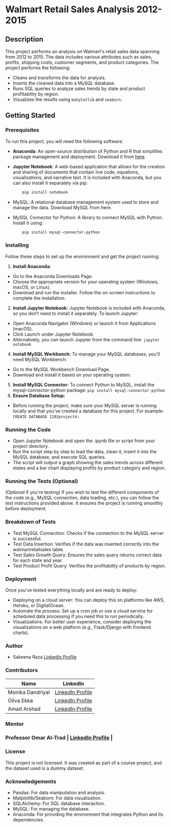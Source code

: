 # Walmart Retail Sales Analysis 2012-2015


## Description
This project performs an analysis on Walmart's retail sales data spanning from 2012 to 2015. The data includes various attributes such as sales, profits, shipping costs, customer segments, and product categories. The project performs the following:
- Cleans and transforms the data for analysis.
- Inserts the cleaned data into a MySQL database.
- Runs SQL queries to analyze sales trends by state and product profitability by region.
- Visualizes the results using `matplotlib` and `seaborn`.

## Getting Started

### Prerequisites
To run this project, you will need the following software:

- **Anaconda**: An open-source distribution of Python and R that simplifies package management and deployment. Download it from [here](https://www.anaconda.com/products/individual).
  
- **Jupyter Notebook**: A web-based application that allows for the creation and sharing of documents that contain live code, equations, visualizations, and narrative text.     It is included with Anaconda, but you can also install it separately via pip:
    ```bash
        pip install notebook
    ```
-  MySQL: A relational database management system used to store and manage the data. Download MySQL from here.
-  MySQL Connector for Python: A library to connect MySQL with Python. Install it using:
    ```bash
        pip install mysql-connector-python
    ```

### Installing
  Follow these steps to set up the environment and get the project running:

  1. **Install Anaconda:**
  -    Go to the Anaconda Downloads Page.
  -    Choose the appropriate version for your operating system (Windows, macOS, or Linux).
  -    Download and run the installer. Follow the on-screen instructions to complete the installation.
  2. **Install Jupyter Notebook:** Jupyter Notebook is included with Anaconda, so you don’t need to install it separately. To launch Jupyter:
  -    Open Anaconda Navigator (Windows) or launch it from Applications (macOS).
  -    Click Launch under Jupyter Notebook.
  -    Alternatively, you can launch Jupyter from the command line:
    ```
        jupyter notebook
    ```   
  4. **Install MySQL Workbench:** To manage your MySQL databases, you'll need MySQL Workbench:
  -    Go to the MySQL Workbench Download Page.
  -    Download and install it based on your operating system.
  5. **Install MySQL Connector:** To connect Python to MySQL, install the mysql-connector-python package:
    ```
        pip install mysql-connector-python
    ```   
  6. **Ensure Database Setup:**
  -    Before running the project, make sure your MySQL server is running locally and that you've created a database for this project. For example:
    ```
        CREATE DATABASE 1202project4;
    ```   

### Running the Code
-  Open Jupyter Notebook and open the .ipynb file or script from your project directory.
-  Run the script step by step to load the data, clean it, insert it into the MySQL database, and execute SQL queries.
-  The script will output a graph showing the sales trends across different states and a bar chart displaying profits by product category and region.

### Running the Tests (Optional)
  (Optional if you're testing) 
  If you wish to test the different components of the code (e.g., MySQL connection, data loading, etc.), you can follow the test instructions provided above. It ensures the    project is running smoothly before deployment.

### Breakdown of Tests
 - Test MySQL Connection: Checks if the connection to the MySQL server is successful.
 - Test Data Insertion: Verifies if the data was inserted correctly into the walmartretailsales table.
 - Test Sales Growth Query: Ensures the sales query returns correct data for each state and year.
 - Test Product Profit Query: Verifies the profitability of products by region.

### Deployment
  Once you’ve tested everything locally and are ready to deploy:
-  Deploying on a cloud server: You can deploy this on platforms like AWS, Heroku, or DigitalOcean.
-  Automate the process: Set up a cron job or use a cloud service for scheduled data processing if you need this to run periodically.
-  Visualizations: For better user experience, consider deploying the visualizations on a web platform (e.g., Flask/Django with frontend charts).

### Author
 - Sakeena Raza [LinkedIn Profile](https://www.linkedin.com/in/sakeena-raza/)

### Contributors

| Name               | LinkedIn        |
|--------------------|-----------------|
| Monika Dandriyal    | [LinkedIn Profile](https://www.linkedin.com/in/olivaekka/)      |
| Oliva Ekka          | [LinkedIn Profile](https://www.linkedin.com/in/monika-dandriyal/)      |
| Amad Arshad         | [LinkedIn Profile](https://www.linkedin.com/in/amad-arshad-088a38350/)      |


### Mentor
 ### Professor Omar Al-Trad    | [LinkedIn Profile](https://www.linkedin.com/in/altrad/)      |
  
### License
This project is not licensed. It was created as part of a course project, and the dataset used is a dummy dataset.

### Acknowledgements
-  Pandas: For data manipulation and analysis.
-  Matplotlib/Seaborn: For data visualization.
-  SQLAlchemy: For SQL database interaction.
-  MySQL: For managing the database.
-  Anaconda: For providing the environment that integrates Python and its dependencies.
